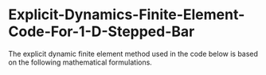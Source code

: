 # Explicit-Dynamics-Finite-Element-Code-For-1-D-Stepped-Bar
The explicit dynamic finite element method used in the code below is based on the following mathematical formulations.
